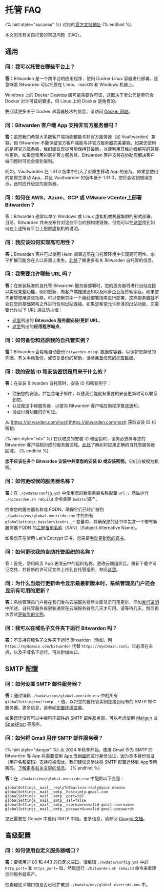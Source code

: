 # 托管 FAQ

{% hint style="success" %}
对应的[官方文档地址](https://bitwarden.com/help/article/hosting-faqs/)
{% endhint %}

本文包含有关自托管的常见问题（FAQ）。

## 通用 <a href="#general" id="general"></a>

### 问：我可以托管在哪些平台上？ <a href="#q-what-platforms-can-i-host-on" id="q-what-platforms-can-i-host-on"></a>

**答：**&#x42;itwarden 是一个跨平台的应用程序，使用 Docker Linux 容器进行部署。这意味着 Bitwarden 可以托管在 Linux、macOS 和 Windows 机器上。

Windows 上的 Docker Desktop 版可能需要许可证，这取决于贵公司是否符合 Docker 对许可证的要求，但 Linux 上的 Docker 是免费的。

要阅读更多关于 Docker 和容器技术的信息，请访问 [Docker 网站](https://www.docker.com/why-docker)。

### 问：Bitwarden 客户端 App 支持非官方服务器吗？ <a href="#q-do-bitwarden-client-apps-support-non-official-servers" id="q-do-bitwarden-client-apps-support-non-official-servers"></a>

**答：**&#x867D;然我们希望大多数客户端功能都能与非官方服务器（如 Vaultwarden）兼容，但 Bitwarden 不能保证官方客户端能与非官方服务器完美兼容。如果您使用的是非官方服务器，我们建议您尽可能保持其最新，以便利用其维护者编写的兼容性更新。如果您使用的是非官方服务器，Bitwarden 客户支持在协助您解决客户端问题时可能会受到限制。

例如，Vaultwarden 在 1.31.0 版本中引入了对原生移动 App 的支持。如果您使用的是原生移动 App，并且 Vaultwarden 的版本低于 1.31.0，您将会收到错误提示，此时应升级您的服务器。

### 问：如何在 AWS、Azure、GCP 或 VMware vCenter上部署 Bitwarden？ <a href="#q-how-do-i-deploy-bitwarden-on-aws-azure-gcp-or-vmware-vcenter" id="q-how-do-i-deploy-bitwarden-on-aws-azure-gcp-or-vmware-vcenter"></a>

答：Bitwarden 通常以单个 Windows 或 Linux 虚拟机或机器集群的形式部署。目前，Bitwarden 并未发布针对这些平台的预构建镜像，但您可以在[这里](self-host-an-organization.md)找到如何在上述所有平台上配置虚拟机的说明。

### 问：我应该如何实现高可用性？ <a href="#q-how-should-i-achieve-high-availability" id="q-how-should-i-achieve-high-availability"></a>

**答：**&#x42;itwarden 客户可以使用 Helm 部署选项在自托管环境中实现高可用性。水平扩展可能会在入口资源上发生。[此处](install-and-deploy-guides/helm/self-host-with-helm.md)了解更多有关 Bitwarden 自托管的信息。

### 问：我需要允许哪些 URL 吗？ <a href="#q-do-i-need-to-allow-any-urls" id="q-do-i-need-to-allow-any-urls"></a>

**答：**&#x5728;安装标准的自托管 Bitwarden 服务器部署时，您的服务器将进行出站连接以实现某些功能，例如更新、向客户端推送通知以及同步企业版赞助家庭。如果您不希望使用这些功能，可以使用其中一个离线部署指南进行部署，这样服务器就不会在您的基础架构之外进行任何出站连接。如果您希望允许标准的出站功能，您需要允许以下 URL 通过防火墙：

* [这里](../security/bitwarden-addresses-and-repositories.md#bitwarden-applications)列出的 **Bitwarden 服务器安装/更新 URL**。
* [这里](../security/bitwarden-addresses-and-repositories.md#application-endpoints)列出的**应用程序端点**。

### 问：如何备份和还原我的自托管实例？ <a href="#q-how-do-i-backup-and-restore-my-self-hosted-instance" id="q-how-do-i-backup-and-restore-my-self-hosted-instance"></a>

**答：**&#x42;itwarden 会每晚自动备份 `bitwarden-mssql` 数据库容器，以保护您存储的凭据。有关手动备份，或恢复备份的帮助，请参阅[备份您的托管数据](backup-your-hosted-data.md)。

### 问：我的安装 ID 和安装密钥是用来干什么的？ <a href="#q-what-are-my-installation-id-and-installation-key-used-for" id="q-what-are-my-installation-id-and-installation-key-used-for"></a>

**答：**&#x5728;安装 Bitwarden 自托管时，安装 ID 和密钥用于：

* 注册您的安装，并包含电子邮件，以便我们能就有重要的安全更新时可以联系到您。&#x20;
* 认证推送中继服务器，以便向 Bitwarden 客户端应用程序推送通知。&#x20;
* 验证付费功能的许可证。&#x20;

从 [https://bitwarden.com/host](https://bitwarden.com/host) 获取安装 ID 和密钥。

{% hint style="info" %}
在获取您的安装 ID 和密钥时，请务必选择与您的 Bitwarden 客户端相对应的服务器区域。[此处](../security/server-geographies.md#connect-your-self-hosted-server)了解如何应用正确的自托管服务器区域。
{% endhint %}

**您不应该在多个 Bitwarden 安装中共享您的安装 ID 或安装密钥。**&#x5B83;们应被视为机密。

### 问：如何更改我的服务器名称？ <a href="#q-how-do-i-change-the-name-of-my-server" id="q-how-do-i-change-the-name-of-my-server"></a>

**答：**&#x5728; `./bwdata/config.yml` 中使用您的新服务器名称配置 `url:`，然后运行 `./bitwarden.sh rebuild` 命令重建 `bwdata` 资产。

检查您的服务器名称或 FQDN，确保它们已经扩散到 `./bwdata/env/global.override.env` 中的所有 `globalSettings_baseServiceUri__*` 变量中，并确保您的证书中包含一个带有新服务器 FQDN 的[主题备用名称](https://zh.wikipedia.org/wiki/%E4%B8%BB%E9%A2%98%E5%A4%87%E7%94%A8%E5%90%8D%E7%A7%B0)（SAN）（Subject Alternative Name）。

如果您正在使用 Let's Encrypt 证书，您需要[手动更新您的证书](certificate-options.md#manually-update-a-lets-encrypt-certificate)。

### 问：如何更改我的自助托管组织的名称？ <a href="#q-how-do-i-change-the-name-of-my-self-hosted-organization" id="q-how-do-i-change-the-name-of-my-self-hosted-organization"></a>

答：首先，使用网页 App 更改云中的组织名称。更改云端组织后，重新下载许可证文件，并将新的许可证文件上传到自托管组织，参阅[这里](licensing-for-paid-features.md#organization-license)。

### 问：为什么当运行更新命令显示是最新版本时，系统管理员门户还会显示有可用的更新？ <a href="#q-why-does-the-admin-portal-show-an-update-available-when-update-and-updateself-show-im-on-the-lates" id="q-why-does-the-admin-portal-show-an-update-available-when-update-and-updateself-show-im-on-the-lates"></a>

**答：**&#x7CFB;统管理员门户将在我们发布云端服务器后立即显示可用更新，但如[发行说明](../release-notes.md)中所述，自托管服务器更新通常在云端服务器后几天才可用。请等待几天，然后再次尝试[更新您的实例](update-your-instance.md)。

### 问：我可以在域名子文件夹下运行 Bitwarden 吗？ <a href="#q-can-i-run-bitwarden-under-a-domain-subfolder" id="q-can-i-run-bitwarden-under-a-domain-subfolder"></a>

**答：**&#x4E0D;支持在域名子文件夹下运行 Bitwarden（例如，用 `https://mydomain.com/bitwarden` 代替 `https://mydomain.com`）。它必须在主机，以及子域名下运行，可以附加端口。

## SMTP 配置 <a href="#smtp-configuration" id="smtp-configuration"></a>

### 问：如何设置 SMTP 邮件服务器？ <a href="#q-how-do-i-set-up-an-smtp-mail-server" id="q-how-do-i-set-up-an-smtp-mail-server"></a>

**答：**&#x901A;过编辑 `./bwdata/env/global.overide.env` 中的所有 `globalSettingsmailsmtp__*` 值，以将您的自托管实例连接到现有的 SMTP 邮件服务器。更多信息，请参阅[配置环境变量](configure-environment-variables.md)。

如果您还没有可以中继电子邮件的 SMTP 邮件服务器，可以考虑使用 [Mailgun](https://www.mailgun.com/) 或 [SparkPost](https://www.sparkpost.com/) 等服务。

### 问：如何将 Gmail 用作 SMTP 邮件服务器？ <a href="#q-how-do-i-use-gmail-as-an-smtp-mail-server" id="q-how-do-i-use-gmail-as-an-smtp-mail-server"></a>

{% hint style="danger" %}
从 2024 年秋季开始，使用 Gmail 作为 SMTP 的 Bitwarden 等 App 将需要使用 [App 专用密码](https://support.google.com/mail/answer/185833?hl=zh-Hans)进行身份验证，因为基本身份验证（用户名和密码）支持将被淘汰。我们建议您尽快将 SMTP 配置迁移到 App专用 密码。[了解更多有关变更的信息](https://support.google.com/a/answer/14114704?hl=zh-Hans)。
{% endhint %}

**答：**&#x5728; `./bwdata/env/global.override.env` 中配置以下变量：

```systemd
globalSettings__mail__replyToEmail=no-reply@your.domain
globalSettings__mail__smtp__host=smtp.gmail.com
globalSettings__mail__smtp__port=587
globalSettings__mail__smtp__ssl=false
globalSettings__mail__smtp__username=<valid-gmail-username>
globalSettings__mail__smtp__password=<valid-gmail-password>
```

您还需要在 Google 中启用 SMTP 中继。更多信息，请参阅 [Google 文档](https://support.google.com/a/answer/176600?hl=zh-Hans)。

## 高级配置 <a href="#advanced-configuration" id="advanced-configuration"></a>

### 问：如何使用自定义服务器端口？ <a href="#how-do-i-use-custom-server-ports" id="how-do-i-use-custom-server-ports"></a>

**答：**&#x8981;使用非 80 和 443 的自定义端口，请编辑 `./bwdata/config.yml` 中的 `http_port=` 和 `https_port=` 值，然后运行 `./bitwarden.sh rebuild` 命令来重建您的服务器资产。

检查自定义端口值是否已经扩散到 `./bwdata/env/global.override.env` 中。

